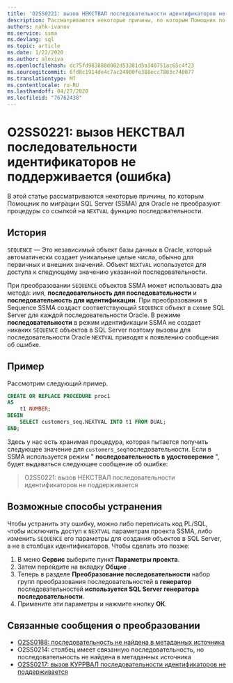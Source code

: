 ```yaml
---
title: 'O2SS0221: вызов НЕКСТВАЛ последовательности идентификаторов не поддерживается (ошибка)'
description: Рассматриваются некоторые причины, по которым Помощник по миграции SQL Server (SSMA) для Oracle не преобразуют процедуры со ссылкой на функцию НЕКСТВАЛ последовательности.
authors: nahk-ivanov
ms.service: ssma
ms.devlang: sql
ms.topic: article
ms.date: 1/22/2020
ms.author: alexiva
ms.openlocfilehash: dc75fd983888d002d53381d5a340751ac65c4f23
ms.sourcegitcommit: 6fd8c1914de4c7ac24900fe388ecc7883c740077
ms.translationtype: MT
ms.contentlocale: ru-RU
ms.lasthandoff: 04/27/2020
ms.locfileid: "76762438"
---
```

# <a name="o2ss0221-call-to-identity-sequence-nextval-not-supported-error"></a>O2SS0221: вызов НЕКСТВАЛ последовательности идентификаторов не поддерживается (ошибка)

В этой статье рассматриваются некоторые причины, по которым Помощник по миграции SQL Server (SSMA) для Oracle не преобразуют процедуры со ссылкой на `NEXTVAL` функцию последовательности.

## <a name="background"></a>История

`SEQUENCE` — Это независимый объект базы данных в Oracle, который автоматически создает уникальные целые числа, обычно для первичных и внешних значений. Объект `NEXTVAL` используется для доступа к следующему значению указанной последовательности.

При преобразовании `SEQUENCE` объектов SSMA может использовать два метода: имя, **последовательность для последовательности** и **последовательность для идентификации**. При преобразовании в Sequence SSMA создаст соответствующий `SEQUENCE` объект в схеме SQL Server для каждой последовательности Oracle. В режиме **последовательности** в режим идентификации SSMA не создает никаких `SEQUENCE` объектов в SQL Server поэтому вызовы для последовательности Oracle `NEXTVAL` приводят к появлению сообщения об ошибке.

## <a name="example"></a>Пример

Рассмотрим следующий пример.

```sql
CREATE OR REPLACE PROCEDURE proc1
AS
    t1 NUMBER;
BEGIN
    SELECT customers_seq.NEXTVAL INTO t1 FROM DUAL;
END;
```

Здесь у нас есть хранимая процедура, которая пытается получить следующее значение для `customers_seq`последовательности. Если в SSMA используется режим " **последовательность в удостоверение** ", будет выдаваться следующее сообщение об ошибке:

> O2SS0221: вызов НЕКСТВАЛ последовательности идентификаторов не поддерживается

## <a name="possible-remedies"></a>Возможные способы устранения

Чтобы устранить эту ошибку, можно либо переписать код PL/SQL, чтобы исключить доступ к `NEXTVAL` параметрам проекта SSMA, либо изменить `SEQUENCE` его параметры для создания объектов в SQL Server, а не в столбцах идентификаторов. Чтобы сделать это позже:

1. В меню **Сервис** выберите пункт **Параметры проекта**.
2. Затем перейдите на вкладку **Общие** .
3. Теперь в разделе **Преобразование последовательности** набор групп преобразования последовательностей в **генератор** последовательностей **используется SQL Server генератора последовательности**.
4. Примените эти параметры и нажмите кнопку **ОК**.

## <a name="related-conversion-messages"></a>Связанные сообщения о преобразовании

* [O2SS0188: последовательность не найдена в метаданных источника](o2ss0188.md)
* O2SS0214: столбец имеет связанную последовательность, но последовательность не найдена в метаданных источника
* [O2SS0217: вызов КУРРВАЛ последовательности идентификаторов не поддерживается](o2ss0217.md)
